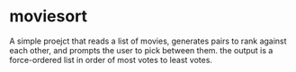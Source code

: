 # moviesort
A simple proejct that reads a list of movies, generates pairs to rank against each other, and prompts the user to pick between them. the output is a force-ordered list in order of most votes to least votes.
